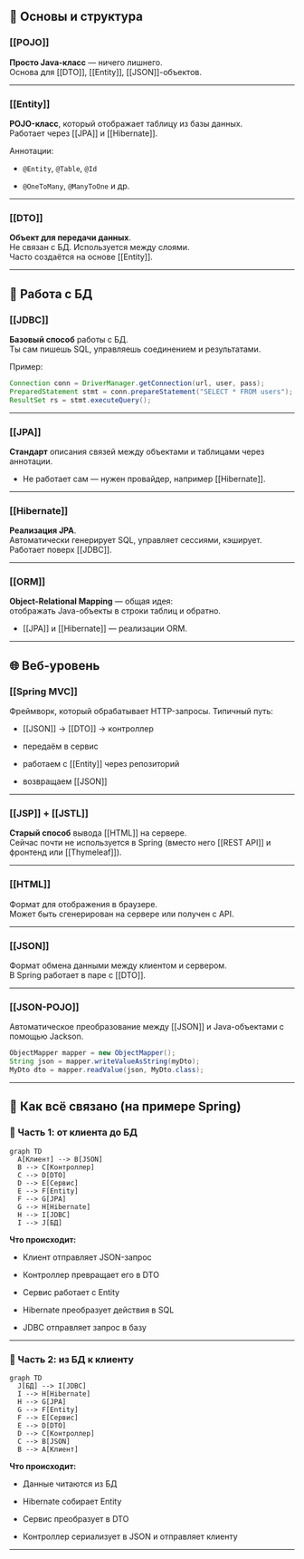 ## 🧱 Основы и структура

### [[POJO]]

**Просто Java-класс** — ничего лишнего.  
Основа для [[DTO]], [[Entity]], [[JSON]]-объектов.

---

### [[Entity]]

**POJO-класс**, который отображает таблицу из базы данных.  
Работает через [[JPA]] и [[Hibernate]].

Аннотации:

- `@Entity`, `@Table`, `@Id`
    
- `@OneToMany`, `@ManyToOne` и др.
    

---

### [[DTO]]

**Объект для передачи данных**.  
Не связан с БД. Используется между слоями.  
Часто создаётся на основе [[Entity]].

---

## 💾 Работа с БД

### [[JDBC]]

**Базовый способ** работы с БД.  
Ты сам пишешь SQL, управляешь соединением и результатами.

Пример:

```java
Connection conn = DriverManager.getConnection(url, user, pass);
PreparedStatement stmt = conn.prepareStatement("SELECT * FROM users");
ResultSet rs = stmt.executeQuery();
```

---

### [[JPA]]

**Стандарт** описания связей между объектами и таблицами через аннотации.

- Не работает сам — нужен провайдер, например [[Hibernate]].
    

---

### [[Hibernate]]

**Реализация JPA**.  
Автоматически генерирует SQL, управляет сессиями, кэширует.  
Работает поверх [[JDBC]].

---

### [[ORM]]

**Object-Relational Mapping** — общая идея:  
отображать Java-объекты в строки таблиц и обратно.

- [[JPA]] и [[Hibernate]] — реализации ORM.
    

---

## 🌐 Веб-уровень

### [[Spring MVC]]

Фреймворк, который обрабатывает HTTP-запросы. Типичный путь:

- [[JSON]] → [[DTO]] → контроллер
    
- передаём в сервис
    
- работаем с [[Entity]] через репозиторий
    
- возвращаем [[JSON]]
    

---

### [[JSP]] + [[JSTL]]

**Старый способ** вывода [[HTML]] на сервере.  
Сейчас почти не используется в Spring (вместо него [[REST API]] и фронтенд или [[Thymeleaf]]).

---

### [[HTML]]

Формат для отображения в браузере.  
Может быть сгенерирован на сервере или получен с API.

---

### [[JSON]]

Формат обмена данными между клиентом и сервером.  
В Spring работает в паре с [[DTO]].

---

### [[JSON-POJO]]

Автоматическое преобразование между [[JSON]] и Java-объектами с помощью Jackson.

```java
ObjectMapper mapper = new ObjectMapper();
String json = mapper.writeValueAsString(myDto);
MyDto dto = mapper.readValue(json, MyDto.class);
```

---

## 🔄 Как всё связано (на примере Spring)

### 🔁 Часть 1: от клиента до БД

```mermaid
graph TD
  A[Клиент] --> B[JSON]
  B --> C[Контроллер]
  C --> D[DTO]
  D --> E[Сервис]
  E --> F[Entity]
  F --> G[JPA]
  G --> H[Hibernate]
  H --> I[JDBC]
  I --> J[БД]
```

**Что происходит:**

- Клиент отправляет JSON-запрос
    
- Контроллер превращает его в DTO
    
- Сервис работает с Entity
    
- Hibernate преобразует действия в SQL
    
- JDBC отправляет запрос в базу
    

---

### 🔁 Часть 2: из БД к клиенту

```mermaid
graph TD
  J[БД] --> I[JDBC]
  I --> H[Hibernate]
  H --> G[JPA]
  G --> F[Entity]
  F --> E[Сервис]
  E --> D[DTO]
  D --> C[Контроллер]
  C --> B[JSON]
  B --> A[Клиент]
```

**Что происходит:**

- Данные читаются из БД
    
- Hibernate собирает Entity
    
- Сервис преобразует в DTO
    
- Контроллер сериализует в JSON и отправляет клиенту
    

---